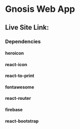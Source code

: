 # Gnosis Web App

## Live Site Link:


###   Dependencies

#### heroicon
#### react-icon
#### react-to-print
#### fontawesome
#### react-router
#### firebase
#### react-bootstrap
